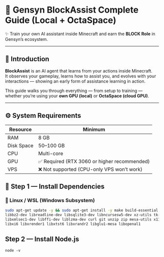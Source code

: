 # 🧠 Gensyn BlockAssist Complete Guide (Local + OctaSpace)

✨ Train your own AI assistant inside Minecraft and earn the **BLOCK Role** in Gensyn’s ecosystem.

---

## 📘 Introduction

**BlockAssist** is an AI agent that learns from your actions inside Minecraft.  
It observes your gameplay, learns how to assist you, and evolves with your interactions — showing an early form of assistance learning in action.

This guide walks you through everything — from setup to training — whether you’re using your **own GPU (local)** or **OctaSpace (cloud GPU)**.

---

## ⚙️ System Requirements

| Resource | Minimum |
|-----------|----------|
| RAM | 8 GB |
| Disk Space | 50–100 GB |
| CPU | Multi-core |
| GPU | ✅ Required (RTX 3060 or higher recommended) |
| VPS | ❌ Not supported (CPU-only VPS won’t work) |


## 🧰 Step 1 — Install Dependencies

### 🐧 Linux / WSL (Windows Subsystem)

```bash
sudo apt-get update -y && sudo apt-get install -y make build-essential gcc libssl-dev zlib1g-dev \
libbz2-dev libreadline-dev libsqlite3-dev libncursesw5-dev xz-utils tk-dev libxml2-dev \
libxmlsec1-dev libffi-dev liblzma-dev curl git unzip zip mesa-utils x11-apps x11-xserver-utils \
libxi6 libxrender1 libxtst6 libxrandr2 libglu1-mesa libopenal1
```

## Step 2 — Install Node.js

```curl -fsSL https://deb.nodesource.com/setup_20.x | sudo -E bash - && sudo apt update && sudo apt install -y nodejs
node -v
```
